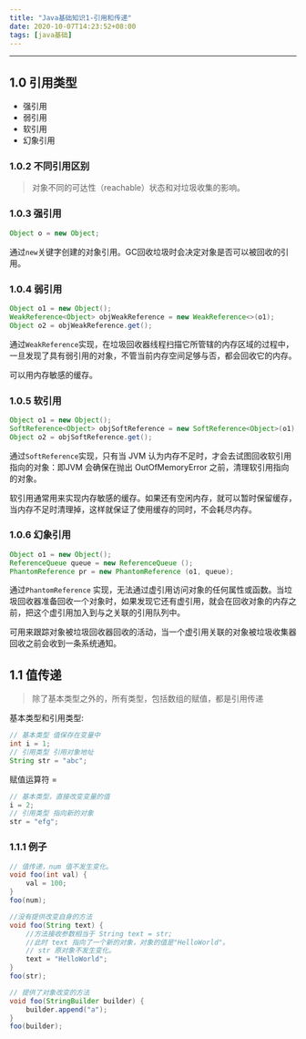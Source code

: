 ```yaml
---
title: "Java基础知识1-引用和传递"
date: 2020-10-07T14:23:52+08:00
tags: [java基础]
---
```


---
<!--more-->

## 1.0 引用类型
- 强引用
- 弱引用
- 软引用
- 幻象引用

### 1.0.2 不同引用区别

> 对象不同的可达性（reachable）状态和对垃圾收集的影响。

### 1.0.3 强引用

```java
Object o = new Object;
```

通过`new`关键字创建的对象引用。GC回收垃圾时会决定对象是否可以被回收的引用。

### 1.0.4 弱引用

```java
Object o1 = new Object();
WeakReference<Object> objWeakReference = new WeakReference<>(o1);
Object o2 = objWeakReference.get();
```

通过`WeakReference`实现，在垃圾回收器线程扫描它所管辖的内存区域的过程中，一旦发现了具有弱引用的对象，不管当前内存空间足够与否，都会回收它的内存。

可以用内存敏感的缓存。

### 1.0.5 软引用

```java
Object o1 = new Object();
SoftReference<Object> objSoftReference = new SoftReference<Object>(o1);
Object o2 = objSoftReference.get();
```

通过`SoftReference`实现，只有当 JVM 认为内存不足时，才会去试图回收软引用指向的对象：即JVM 会确保在抛出 OutOfMemoryError 之前，清理软引用指向的对象。

软引用通常用来实现内存敏感的缓存。如果还有空闲内存，就可以暂时保留缓存，当内存不足时清理掉，这样就保证了使用缓存的同时，不会耗尽内存。

### 1.0.6 幻象引用


```java
Object o1 = new Object();
ReferenceQueue queue = new ReferenceQueue ();
PhantomReference pr = new PhantomReference (o1, queue); 
```

通过`PhantomReference` 实现，无法通过虚引用访问对象的任何属性或函数。当垃圾回收器准备回收一个对象时，如果发现它还有虚引用，就会在回收对象的内存之前，把这个虚引用加入到与之关联的引用队列中。

可用来跟踪对象被垃圾回收器回收的活动，当一个虚引用关联的对象被垃圾收集器回收之前会收到一条系统通知。

## 1.1 值传递

> 除了基本类型之外的，所有类型，包括数组的赋值，都是引用传递

基本类型和引用类型:

```java
// 基本类型 值保存在变量中
int i = 1;
// 引用类型 引用对象地址
String str = "abc";
```

赋值运算符 =
```java
// 基本类型，直接改变变量的值
i = 2;
// 引用类型 指向新的对象
str = "efg";
```

### 1.1.1 例子
```java
// 值传递，num 值不发生变化。
void foo(int val) {
    val = 100;
}
foo(num);

//没有提供改变自身的方法
void foo(String text) {
    //方法接收参数相当于 String text = str;
    //此时 text 指向了一个新的对象，对象的值是"HelloWorld"。
    // str 原对象不发生变化。
    text = "HelloWorld";
}
foo(str);

// 提供了对象改变的方法
void foo(StringBuilder builder) {
    builder.append("a");
}
foo(builder);
```
